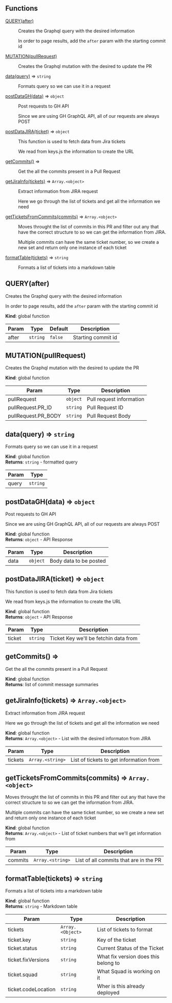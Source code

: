## Functions

<dl>
<dt><a href="#QUERY">QUERY(after)</a></dt>
<dd><p>Creates the Graphql query with the desired information</p>
<p>In order to page results, add the <code>after</code> param with the starting commit id</p>
</dd>
<dt><a href="#MUTATION">MUTATION(pullRequest)</a></dt>
<dd><p>Creates the Graphql mutation with the desired to update the PR</p>
</dd>
<dt><a href="#data">data(query)</a> ⇒ <code>string</code></dt>
<dd><p>Formats query so we can use it in a request</p>
</dd>
<dt><a href="#postDataGH">postDataGH(data)</a> ⇒ <code>object</code></dt>
<dd><p>Post requests to GH API</p>
<p>Since we are using GH GraphQL API, all of our requests are always POST</p>
</dd>
<dt><a href="#postDataJIRA">postDataJIRA(ticket)</a> ⇒ <code>object</code></dt>
<dd><p>This function is used to fetch data from Jira tickets</p>
<p>We read from keys.js the information to create the URL</p>
</dd>
<dt><a href="#getCommits">getCommits()</a> ⇒</dt>
<dd><p>Get the all the commits present in a Pull Request</p>
</dd>
<dt><a href="#getJiraInfo">getJiraInfo(tickets)</a> ⇒ <code>Array.&lt;object&gt;</code></dt>
<dd><p>Extract information from JIRA request</p>
<p>Here we go through the list of tickets and get all the information we need</p>
</dd>
<dt><a href="#getTicketsFromCommits">getTicketsFromCommits(commits)</a> ⇒ <code>Array.&lt;object&gt;</code></dt>
<dd><p>Moves throught the list of commits in this PR and filter out any that have
the correct structure to so we can get the information from JIRA.</p>
<p>Multiple commits can have the same ticket number, so we create a new set and
return only one instance of each ticket</p>
</dd>
<dt><a href="#formatTable">formatTable(tickets)</a> ⇒ <code>string</code></dt>
<dd><p>Formats a list of tickets into a markdown table</p>
</dd>
</dl>

<a name="QUERY"></a>

## QUERY(after)
Creates the Graphql query with the desired information

In order to page results, add the `after` param with the starting commit id

**Kind**: global function  

| Param | Type | Default | Description |
| --- | --- | --- | --- |
| after | <code>string</code> | <code>false</code> | Starting commit id |

<a name="MUTATION"></a>

## MUTATION(pullRequest)
Creates the Graphql mutation with the desired to update the PR

**Kind**: global function  

| Param | Type | Description |
| --- | --- | --- |
| pullRequest | <code>object</code> | Pull request information |
| pullRequest.PR_ID | <code>string</code> | Pull Request ID |
| pullRequest.PR_BODY | <code>string</code> | Pull Request Body |

<a name="data"></a>

## data(query) ⇒ <code>string</code>
Formats query so we can use it in a request

**Kind**: global function  
**Returns**: <code>string</code> - formatted query  

| Param | Type |
| --- | --- |
| query | <code>string</code> | 

<a name="postDataGH"></a>

## postDataGH(data) ⇒ <code>object</code>
Post requests to GH API

Since we are using GH GraphQL API, all of our requests are always POST

**Kind**: global function  
**Returns**: <code>object</code> - API Response  

| Param | Type | Description |
| --- | --- | --- |
| data | <code>object</code> | Body data to be posted |

<a name="postDataJIRA"></a>

## postDataJIRA(ticket) ⇒ <code>object</code>
This function is used to fetch data from Jira tickets

We read from keys.js the information to create the URL

**Kind**: global function  
**Returns**: <code>object</code> - API Response  

| Param | Type | Description |
| --- | --- | --- |
| ticket | <code>string</code> | Ticket Key we'll be fetchin data from |

<a name="getCommits"></a>

## getCommits() ⇒
Get the all the commits present in a Pull Request

**Kind**: global function  
**Returns**: list of commit message summaries  
<a name="getJiraInfo"></a>

## getJiraInfo(tickets) ⇒ <code>Array.&lt;object&gt;</code>
Extract information from JIRA request

Here we go through the list of tickets and get all the information we need

**Kind**: global function  
**Returns**: <code>Array.&lt;object&gt;</code> - List with the desired informaton from JIRA  

| Param | Type | Description |
| --- | --- | --- |
| tickets | <code>Array.&lt;string&gt;</code> | List of tickets to get information from |

<a name="getTicketsFromCommits"></a>

## getTicketsFromCommits(commits) ⇒ <code>Array.&lt;object&gt;</code>
Moves throught the list of commits in this PR and filter out any that have
the correct structure to so we can get the information from JIRA.

Multiple commits can have the same ticket number, so we create a new set and
return only one instance of each ticket

**Kind**: global function  
**Returns**: <code>Array.&lt;object&gt;</code> - List of ticket numbers that we'll get information from  

| Param | Type | Description |
| --- | --- | --- |
| commits | <code>Array.&lt;string&gt;</code> | List of all commits that are in the PR |

<a name="formatTable"></a>

## formatTable(tickets) ⇒ <code>string</code>
Formats a list of tickets into a markdown table

**Kind**: global function  
**Returns**: <code>string</code> - Markdown table  

| Param | Type | Description |
| --- | --- | --- |
| tickets | <code>Array.&lt;Object&gt;</code> | List of tickets to format |
| ticket.key | <code>string</code> | Key of the ticket |
| ticket.status | <code>string</code> | Current Status of the Ticket |
| ticket.fixVersions | <code>string</code> | What fix version does this belong to |
| ticket.squad | <code>string</code> | What Squad is working on it |
| ticket.codeLocation | <code>string</code> | Wher is this already deployed |

